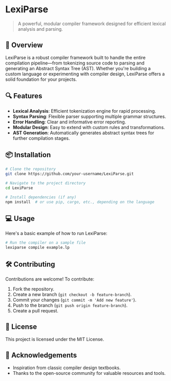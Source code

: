 # LexiParse

> A powerful, modular compiler framework designed for efficient lexical analysis and parsing.

## 🚀 Overview
LexiParse is a robust compiler framework built to handle the entire compilation pipeline—from tokenizing source code to parsing and generating an Abstract Syntax Tree (AST). Whether you're building a custom language or experimenting with compiler design, LexiParse offers a solid foundation for your projects.

## 🔍 Features
- **Lexical Analysis**: Efficient tokenization engine for rapid processing.
- **Syntax Parsing**: Flexible parser supporting multiple grammar structures.
- **Error Handling**: Clear and informative error reporting.
- **Modular Design**: Easy to extend with custom rules and transformations.
- **AST Generation**: Automatically generates abstract syntax trees for further compilation stages.

## 📦 Installation
```bash
# Clone the repository
git clone https://github.com/your-username/LexiParse.git

# Navigate to the project directory
cd LexiParse

# Install dependencies (if any)
npm install  # or use pip, cargo, etc., depending on the language
```

## 💻 Usage
Here's a basic example of how to run LexiParse:

```bash
# Run the compiler on a sample file
lexiparse compile example.lp
```

## 🛠️ Contributing
Contributions are welcome! To contribute:
1. Fork the repository.
2. Create a new branch (`git checkout -b feature-branch`).
3. Commit your changes (`git commit -m 'Add new feature'`).
4. Push to the branch (`git push origin feature-branch`).
5. Create a pull request.

## 📄 License
This project is licensed under the MIT License.

## 🙌 Acknowledgements
- Inspiration from classic compiler design textbooks.
- Thanks to the open-source community for valuable resources and tools.


